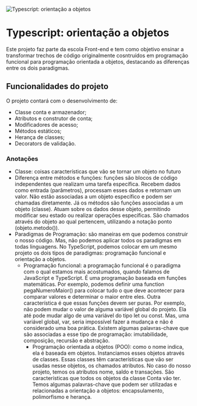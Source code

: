 ![Typescript: orientação a objetos](https://imgur.com/9399vxd.png)

# Typescript: orientação a objetos

Este projeto faz parte da escola Front-end e tem como objetivo ensinar a transformar trechos de código originalmente cosntruídos em programação funcional para programação orientada a objetos, destacando as diferenças entre os dois paradigmas.

## Funcionalidades do projeto

O projeto contará com o desenvolvimento de:

- Classe conta e armazenador;
- Atributos e construtor de conta;
- Modificadores de acesso;
- Métodos estáticos;
- Herança de classes;
- Decorators de validação.

### Anotações

- Classe: coisas características que vão se tornar um objeto no futuro
- Diferença entre métodos e funções: funções são blocos de código independentes que realizam uma tarefa específica. Recebem dados como entrada (parâmetros), processam esses dados e retornam um valor. Não estão associadas a um objeto específico e podem ser chamadas diretamente. Já os métodos são funções associadas a um objeto (classe). Atuam sobre os dados desse objeto, permitindo modificar seu estado ou realizar operações específicas. São chamados através do objeto ao qual pertencem, utilizando a notação ponto (objeto.metodo()).
- Paradigmas de Programação: são maneiras em que podemos construir o nosso código. Mas, não podemos aplicar todos os paradigmas em todas linguagens. No TypeScript, podemos colocar em um mesmo projeto os dois tipos de paradigmas: programação funcional e orientação a objetos.
  - Programação funcional: a programação funcional é o paradigma com o qual estamos mais acostumados, quando falamos de JavaScript e TypeScript. É uma programação baseada em funções matemáticas. Por exemplo, podemos definir uma function pegaNumeroMaior() para colocar tudo o que deve acontecer para comparar valores e determinar o maior entre eles. Outra característica é que essas funções devem ser puras. Por exemplo, não podem mudar o valor de alguma variável global do projeto. Ela até pode mudar algo de uma variável do tipo let ou const. Mas, uma variável global, var, seria impossível fazer a mudança e não é considerado uma boa prática. Existem algumas palavras-chave que são associadas a esse tipo de programação: imutabilidade, composição, recursão e abstração.
    - Programação orientada a objetos (POO): como o nome indica, ela é baseada em objetos. Instanciamos esses objetos através de classes. Essas classes têm características que vão ser usadas nesse objetos, os chamados atributos. No caso do nosso projeto, temos os atributos nome, saldo e transações. São características que todos os objetos da classe Conta vão ter. Temos algumas palavras-chave que podem ser utilizadas e relacionadas a orientação a objetos: encapsulamento, polimorfismo e herança.
